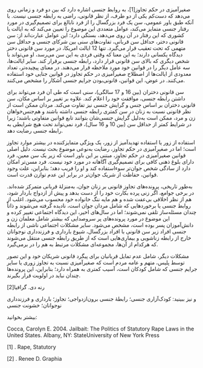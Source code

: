   صغیرآمیزی در حکم تجاوز[1]، به روابط جنسی اشاره دارد که بین دو فرد و زمانی روی می‌دهد که دست‌کم یکی از دو طرف، از نظر قانونی، راضی به رابطه جنسی نیست. با آنکه طبق باور عمومی، سن یک فرد بزرگسال را از فرد نابالغ برای تصمیم‌گیری در مورد رفتار جنسی متمایز می‌کند، عوامل متعددی این موضوع را تعیین می‌کند که به ایالت یا کشوری که این رفتار در آن روی می‌دهد، بستگی دارد؛ این عوامل عبارت‌اند از: سن قانونی دختر، حداقل سن قربانی، تفاوت‌های سنی بین شرکای جنسی و حداقل سن متهمی که تحت تعقیب قرار می‌گیرد. تنها 12 ایالت امریکا، در مورد سن قانونی دختر دیدگاه یکسانی دارند؛ به این معنا که وقتی فردی به این سن می‌رسد، او می‌تواند با شخص دیگری که بالای سن قانونی قرار دارد، رابطه جنسی برقرار کند. سایر ایالت‌ها، سه عامل دیگر را در قوانین خود مورد ملاحظه قرار می‌دهند. در معنای پیچیده‌تر، تعداد معدودی از ایالت‌ها از اصطلاح صغیرآمیزی در حکم تجاوز در قوانین جنایی خود استفاده می‌کنند. در عوض، این قوانین، قانونی‌بودن جرایم جنسی آشکار را مشخص می‌کنند.

سن قانونی دختران (بین 16 و 17 سالگی)، سنی است که طی آن فرد می‌تواند برای داشتن رابطه جنسی، موافقت خود را اعلام کند. علاوه بر تغییر بر اساس مکان، سن قانونی دختران بر اساس جنس و گرایش جنسی نیز تفاوت می‌کند. مردان ممکن است از نظر قانونی نسبت به زنان در سن کمتری رابطه جنسی داشته باشند و هم‌جنس‌خواهان زن و مرد، ممکن است به‌دلیل گرایش جنسی‌شان بتوانند تابع قوانین متفاوتی باشند؛ زیرا در شرایط کمتر از حداقل سن (بین 10 و 16 سال)، فرد نمی‌تواند تحت هیچ شرایطی به رابطه جنسی رضایت دهد.

استفاده از زور یا استفاده تهدیدآمیز از زور، یک ویژگی متمایزکننده در بیشتر موارد تجاوز است؛ اما در صغیرآمیزی در حکم تجاوز، رضایت به‌نوعی موضوع بحث نیست. دلیل اصلی قوانین صغیرآمیزی در حکم تجاوز، مبتنی بر این باور است که زیر یک سن معین، فرد دارای بلوغ ذهنی کافی برای تصمیم‌گیری آگاهانه در مورد خود نیست. فرد مسن‌تر امکان دارد از سادگی شخص جوان‌تر سوءاستفاده کند و او را فریب دهد؛ بنابراین، علت وجود قوانین، حفاظت از شریک جوان‌تر در برابر این عدم توازن قدرت است.

به‌طور تاریخی، پرونده‌های تجاوز قانونی بر زنان جوان، به‌منزلۀ قربانی متمرکز شده‌اند. در برخی جوامع، اگر زنی پرده بکارت خود را از دست بدهد و پیش از ازدواج باردار شود، هم از نظر اخلاقی بی‌عفت شده و هم مایه ننگ خانواده خود محسوب می‌شود. اغلب از روابط جنسی یا برخوردهایی که شامل مردان جوان است، نادیده گرفته می‌شوند و ذاتاً چندان مسئله‌ساز تلقی نمی‌شوند؛ اما در سال‌های اخیر، این دیدگاه اجتماعی تغییر کرده و این موضوع در مورد پرونده‌های پر سروصدایی که بیشتر شامل معلمان زن و دانش‌آموزان پسر بوده است، مشخص می‌شود. سایر مشکلات اجتماعی ناشی از رابطه جنسی افراد زیر سن قانونی با افراد بزرگسال، شیوع بارداری و فرزندداری نوجوانان خارج از رابطه زناشویی و بیماری‌هایی است که از طریق رابطه جنسی منتقل می‌شوند که هرکدام از آن‌ها، مجموعه‌ای مشکلات مرتبط به هم را در برمی‌گیرد.

مشکلات دیگر، شامل عدم تمایل قربانیان برای پیگرد قانونی شریکان خود و این تصور توسط پلیس، متهم و عامه مردم است که صغیرآمیزی نسبت به تجاوز زوری یا سایر جرایم جنسی که شامل کودکان است، آسیب کمتری به همراه دارد؛ بنابراین، این پرونده‌ها چندان نباید در اولویت قرار بگیرند.

رنه دی. گرافیا[2]

  


 

و نیز ببینید: کودک‌آزاری جنسی؛ رابطۀ جنسی برون‌ازدواجی؛ تجاوز؛ بارداری و فرزندداری نوجوانان؛ خشونت جنسی

  


بیشتر بخوانید:

  


Cocca, Carolyn E. 2004. Jailbait: The Politics of Statutory Rape Laws in the United States. Albany, NY: StateUniversity of New York Press

  


  


[1] . Rape, Statutory

 [2] . Renee D. Graphia 

  


 
